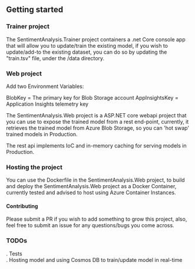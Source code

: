 ## Getting started

### Trainer project

The SentimentAnalysis.Trainer project containers a .net Core console app that will allow you to update/train the existing model, if you wish to update/add-to the existing dataset, you can do so by updating the "train.tsv" file, under the /data directory.

### Web project

Add two Environment Variables:

BlobKey = The primary key for Blob Storage account
AppInsightsKey = Application Insights telemetry key

The SentimentAnalysis.Web project is a ASP.NET core webapi project that you can use to expose the trained model from a rest end-point, currently, it retrieves the trained model from Azure Blob Storage, so you can 'hot swap' trained models in Production.

The rest api implements IoC and in-memory caching for serving models in Production.

### Hosting the project

You can use the Dockerfile in the SentimentAnalysis.Web project, to build and deploy the SentimentAnalysis.Web project as a Docker Container, currently tested and advised to host using Azure Container Instances.

#### Contributing

Please submit a PR if you wish to add something to grow this project, also, feel free to submit an issue for any questions/bugs you come across.

### TODOs

. Tests
<br />
. Hosting model and using Cosmos DB to train/update model in real-time